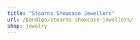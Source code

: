 ```yaml
---
title: "Stearns Showcase Jewellers"
url: /bendigo/stearns-showcase-jewellers/
shop: jewelry
---
```

